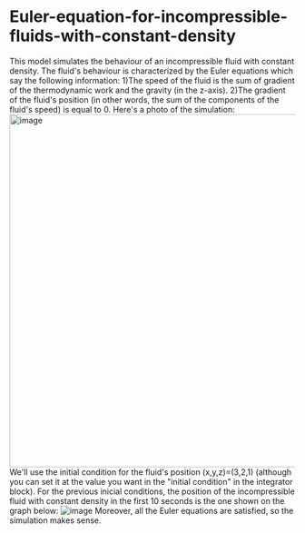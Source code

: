 # Euler-equation-for-incompressible-fluids-with-constant-density
This model simulates the behaviour of an incompressible fluid with constant density.
The fluid's behaviour is characterized by the Euler equations which say the following information:
1)The speed of the fluid is the sum of gradient of the thermodynamic work and the gravity (in the z-axis).
2)The gradient of the fluid's position (in other words, the sum of the components of the fluid's speed) is equal to 0. Here's a photo of the simulation:
<img width="622" alt="image" src="https://user-images.githubusercontent.com/109503519/234561458-461feb15-436a-4c76-894c-103585a8f69c.png">
We'll use the initial condition for the fluid's position (x,y,z)=(3,2,1) (although you can set it at the value you want in the "initial condition" in the integrator block).
For the previous inicial conditions, the position of the incompressible fluid with constant density in the first 10 seconds is the one shown on the graph below:
![image](https://user-images.githubusercontent.com/109503519/234562478-08b45147-ddcd-47c5-9343-d220dd504910.png)
Moreover, all the Euler equations are satisfied, so the simulation makes sense.
